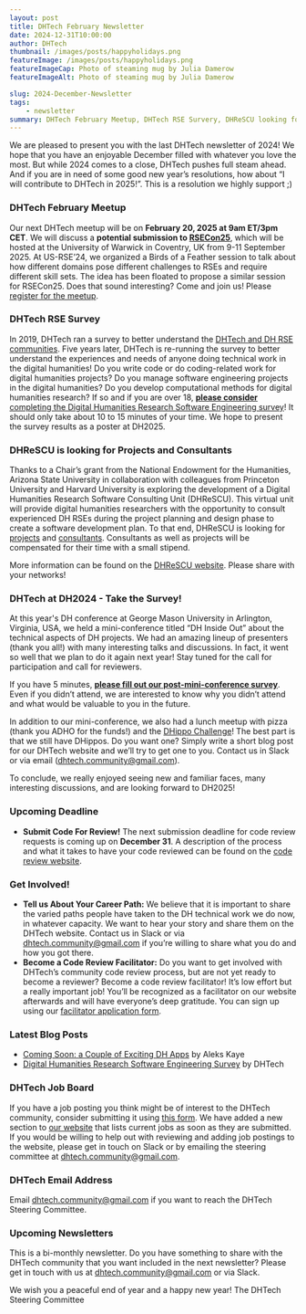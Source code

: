 ```yaml
---
layout: post
title: DHTech February Newsletter
date: 2024-12-31T10:00:00
author: DHTech
thumbnail: /images/posts/happyholidays.png
featureImage: /images/posts/happyholidays.png
featureImageCap: Photo of steaming mug by Julia Damerow
featureImageAlt: Photo of steaming mug by Julia Damerow

slug: 2024-December-Newsletter
tags:
    - newsletter
summary: DHTech February Meetup, DHTech RSE Survery, DHReSCU looking for projects and consultants, DHTech at DH2024 Survey, Submit Code For Review, Tell us About Your Career Path, Become a Code Review Facilitator, DHTech Job Board
---
```



We are pleased to present you with the last DHTech newsletter of 2024! We hope that you have an enjoyable December filled with whatever you love the most. But while 2024 comes to a close, DHTech pushes full steam ahead. And if you are in need of some good new year’s resolutions, how about “I will contribute to DHTech in 2025!”. This is a resolution we highly support ;) 

### DHTech February Meetup

Our next DHTech meetup will be on **February 20, 2025 at 9am ET/3pm CET**. We will discuss a **potential submission to [RSECon25](https://rsecon25.society-rse.org/)**, which will be hosted at the University of Warwick in Coventry, UK from 9-11 September 2025. At US-RSE’24, we organized a Birds of a Feather session to talk about how different domains pose different challenges to RSEs and require different skill sets. The idea has been floated to propose a similar session for RSECon25. Does that sound interesting? Come and join us! Please [register for the meetup](https://asu.zoom.us/meeting/register/tZ0lcOispjMpGNH52cnOLb0pYwSR3VnDLkXw).


### DHTech RSE Survey

In 2019, DHTech ran a survey to better understand the [DHTech and DH RSE communities](https://dh-tech.github.io/survey-results-2020/?query=survey). Five years later, DHTech is re-running the survey to better understand the experiences and needs of anyone doing technical work in the digital humanities! Do you write code or do coding-related work for digital humanities projects? Do you manage software engineering projects in the digital humanities? Do you develop computational methods for digital humanities research? If so and if you are over 18, [**please consider** completing the Digital Humanities Research Software Engineering survey](https://forms.gle/WhK4wyh62ruiGqXy5)! It should only take about 10 to 15 minutes of your time. We hope to present the survey results as a poster at DH2025.

### DHReSCU is looking for Projects and Consultants

Thanks to a Chair’s grant from the National Endowment for the Humanities, Arizona State University in collaboration with colleagues from Princeton University and Harvard University is exploring the development of a Digital Humanities Research Software Consulting Unit (DHReSCU). This virtual unit will provide digital humanities researchers with the opportunity to consult experienced DH RSEs during the project planning and design phase to create a software development plan. To that end, DHReSCU is looking for [projects](https://dhrescunit.github.io/posts/project/) and [consultants](https://dhrescunit.github.io/posts/consultant/). Consultants as well as projects will be compensated for their time with a small stipend. 

More information can be found on the [DHReSCU website](https://dhrescunit.github.io/). Please share with your networks!


### DHTech at DH2024 - Take the Survey!

At this year's DH conference at George Mason University in Arlington, Virginia, USA, we held a mini-conference titled “DH Inside Out” about the technical aspects of DH projects. We had an amazing lineup of presenters (thank you all!) with many interesting talks and discussions. In fact, it went so well that we plan to do it again next year! Stay tuned for the call for participation and call for reviewers. 

If you have 5 minutes, [**please fill out our post-mini-conference survey**](https://forms.gle/XRGsAoUmYcMnWBkE7). Even if you didn’t attend, we are interested to know why you didn’t attend and what would be valuable to you in the future. 

In addition to our mini-conference, we also had a lunch meetup with pizza (thank you ADHO for the funds!) and the [DHippo Challenge](https://dh-tech.github.io/blog/2024/08/07/dhippo-challenge/)! The best part is that we still have DHippos. Do you want one? Simply write a short blog post for our DHTech website and we’ll try to get one to you. Contact us in Slack or via email ([dhtech.community@gmail.com](dhtech.community@gmail.com)).

To conclude, we really enjoyed seeing new and familiar faces, many interesting discussions, and are looking forward to DH2025!

### Upcoming Deadline

- **Submit Code For Review!** The next submission deadline for code review requests is coming up on **December 31**. A description of the process and what it takes to have your code reviewed can be found on the [code review website](https://dhcodereview.github.io/).

### Get Involved!

- **Tell us About Your Career Path:** We believe that it is important to share the varied paths people have taken to the DH technical work we do now, in whatever capacity. We want to hear your story and share them on the DHTech website. Contact us in Slack or via [dhtech.community@gmail.com](dhtech.community@gmail.com) if you’re willing to share what you do and how you got there.
- **Become a Code Review Facilitator:** Do you want to get involved with DHTech’s community code review process, but are not yet ready to become a reviewer? Become a code review facilitator! It’s low effort but a really important job! You’ll be recognized as a facilitator on our website afterwards and will have everyone’s deep gratitude. You can sign up using our [facilitator application form](https://forms.gle/GPzv3wzuB5WXq24V9).

### Latest Blog Posts

- [Coming Soon: a Couple of Exciting DH Apps](https://dh-tech.github.io/blog/2024/11/02/exciting-dh-apps/) by Aleks Kaye
- [Digital Humanities Research Software Engineering Survey](https://dh-tech.github.io/2024/11/20/dhtech-survey-2024/) by DHTech

### DHTech Job Board

If you have a job posting you think might be of interest to the DHTech community, consider submitting it using [this form](https://docs.google.com/forms/d/12yCTlRrUPdJBg-v1OFJgy2p25ZDV2pIMvjgl9fQax6U/edit). We have added a new section to [our website](https://dh-tech.github.io/job-board/) that lists current jobs as soon as they are submitted. If you would be willing to help out with reviewing and adding job postings to the website, please get in touch on Slack or by emailing the steering committee at [dhtech.community@gmail.com](dhtech.community@gmail.com).

### DHTech Email Address

Email [dhtech.community@gmail.com](dhtech.community@gmail.com) if you want to reach the DHTech Steering Committee.


### Upcoming Newsletters

This is a bi-monthly newsletter. Do you have something to share with the DHTech community that you want included in the next newsletter? Please get in touch with us at [dhtech.community@gmail.com](dhtech.community@gmail.com) or via Slack.


We wish you a peaceful end of year and a happy new year!
The DHTech Steering Committee
